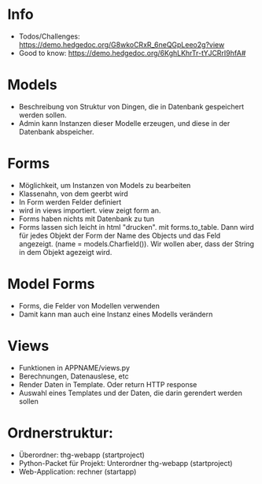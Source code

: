# Info

- Todos/Challenges: https://demo.hedgedoc.org/G8wkoCRxR_6neQGpLeeo2g?view
- Good to know: https://demo.hedgedoc.org/6KghLKhrTr-tYJCRrI9hfA#


# Models
- Beschreibung von Struktur von Dingen, die in Datenbank gespeichert werden sollen.
- Admin kann Instanzen dieser Modelle erzeugen, und diese in der Datenbank abspeicher.

# Forms
- Möglichkeit, um Instanzen von Models zu bearbeiten
- Klassenahn, von dem geerbt wird
- In Form werden Felder definiert
- wird in views importiert. view zeigt form an.
- Forms haben nichts mit Datenbank zu tun
- Forms lassen sich leicht in html "drucken". mit forms.to_table. Dann wird für jedes Objekt der Form der Name des Objects und das Feld angezeigt. (name = models.Charfield()). Wir wollen aber, dass der String in dem Objekt agezeigt wird.

# Model Forms
- Forms, die Felder von Modellen verwenden
- Damit kann man auch eine Instanz eines Modells verändern

# Views
- Funktionen in APPNAME/views.py
- Berechnungen, Datenauslese, etc
- Render Daten in Template. Oder return HTTP response
- Auswahl eines Templates und der Daten, die darin gerendert werden sollen

# Ordnerstruktur:
- Überordner:   thg-webapp (startproject)
- Python-Packet für Projekt: Unterordner thg-webapp (startproject)
- Web-Application: rechner (startapp)
